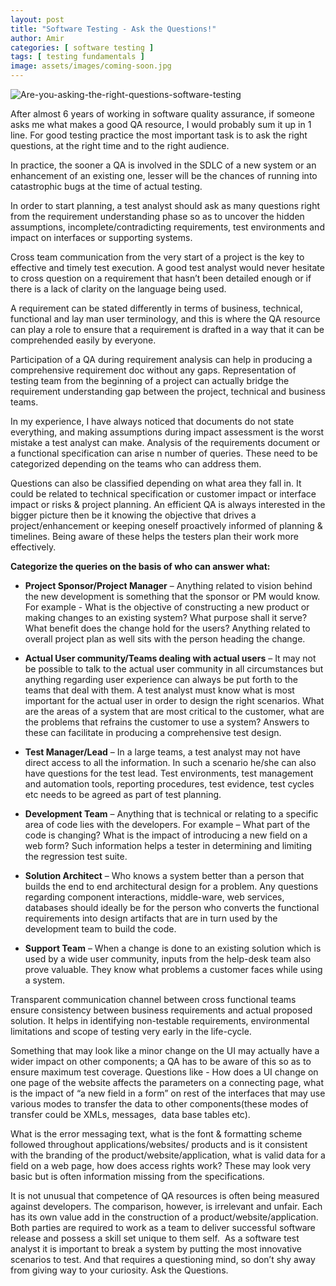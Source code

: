 ```yaml
---
layout: post
title: "Software Testing - Ask the Questions!"
author: Amir
categories: [ software testing ]
tags: [ testing fundamentals ]
image: assets/images/coming-soon.jpg
---
```


![Are-you-asking-the-right-questions-software-testing](http://69.164.212.71/wp-content/uploads/2015/07/Are-you-asking-the-right-questions-software-testing.jpg)

After almost 6 years of working in software quality assurance, if someone asks me what makes a good QA resource, I would probably sum it up in 1 line. For good testing practice the most important task is to ask the right questions, at the right time and to the right audience.

In practice, the sooner a QA is involved in the SDLC of a new system or an enhancement of an existing one, lesser will be the chances of running into catastrophic bugs at the time of actual testing.

In order to start planning, a test analyst should ask as many questions right from the requirement understanding phase so as to uncover the hidden assumptions, incomplete/contradicting requirements, test environments and impact on interfaces or supporting systems.

Cross team communication from the very start of a project is the key to effective and timely test execution. A good test analyst would never hesitate to cross question on a requirement that hasn’t been detailed enough or if there is a lack of clarity on the language being used.

A requirement can be stated differently in terms of business, technical, functional and lay man user terminology, and this is where the QA resource can play a role to ensure that a requirement is drafted in a way that it can be comprehended easily by everyone.

Participation of a QA during requirement analysis can help in producing a comprehensive requirement doc without any gaps. Representation of testing team from the beginning of a project can actually bridge the requirement understanding gap between the project, technical and business teams.

In my experience, I have always noticed that documents do not state everything, and making assumptions during impact assessment is the worst mistake a test analyst can make. Analysis of the requirements document or a functional specification can arise n number of queries. These need to be categorized depending on the teams who can address them.

Questions can also be classified depending on what area they fall in. It could be related to technical specification or customer impact or interface impact or risks & project planning. An efficient QA is always interested in the bigger picture then be it knowing the objective that drives a project/enhancement or keeping oneself proactively informed of planning & timelines. Being aware of these helps the testers plan their work more effectively.

**Categorize the queries on the basis of who can answer what:**

*   **Project Sponsor/Project Manager** – Anything related to vision behind the new development is something that the sponsor or PM would know. For example - What is the objective of constructing a new product or making changes to an existing system? What purpose shall it serve? What benefit does the change hold for the users? Anything related to overall project plan as well sits with the person heading the change.

*   **Actual User community/Teams dealing with actual users** – It may not be possible to talk to the actual user community in all circumstances but anything regarding user experience can always be put forth to the teams that deal with them. A test analyst must know what is most important for the actual user in order to design the right scenarios. What are the areas of a system that are most critical to the customer, what are the problems that refrains the customer to use a system? Answers to these can facilitate in producing a comprehensive test design.

*   **Test Manager/Lead** – In a large teams, a test analyst may not have direct access to all the information. In such a scenario he/she can also have questions for the test lead. Test environments, test management and automation tools, reporting procedures, test evidence, test cycles etc needs to be agreed as part of test planning.

*   **Development Team** – Anything that is technical or relating to a specific area of code lies with the developers. For example – What part of the code is changing? What is the impact of introducing a new field on a web form? Such information helps a tester in determining and limiting the regression test suite.

*   **Solution Architect** – Who knows a system better than a person that builds the end to end architectural design for a problem. Any questions regarding component interactions, middle-ware, web services, databases should ideally be for the person who converts the functional requirements into design artifacts that are in turn used by the development team to build the code.

*   **Support Team** – When a change is done to an existing solution which is used by a wide user community, inputs from the help-desk team also prove valuable. They know what problems a customer faces while using a system.

Transparent communication channel between cross functional teams ensure consistency between business requirements and actual proposed solution. It helps in identifying non-testable requirements, environmental limitations and scope of testing very early in the life-cycle.

Something that may look like a minor change on the UI may actually have a wider impact on other components; a QA has to be aware of this so as to ensure maximum test coverage. Questions like - How does a UI change on one page of the website affects the parameters on a connecting page, what is the impact of “a new field in a form” on rest of the interfaces that may use various modes to transfer the data to other components(these modes of transfer could be XMLs, messages,  data base tables etc).

What is the error messaging text, what is the font & formatting scheme followed throughout applications/websites/ products and is it consistent with the branding of the product/website/application, what is valid data for a field on a web page, how does access rights work? These may look very basic but is often information missing from the specifications.

It is not unusual that competence of QA resources is often being measured against developers. The comparison, however, is irrelevant and unfair. Each has its own value add in the construction of a product/website/application. Both parties are required to work as a team to deliver successful software release and possess a skill set unique to them self.  As a software test analyst it is important to break a system by putting the most innovative scenarios to test. And that requires a questioning mind, so don’t shy away from giving way to your curiosity. Ask the Questions.